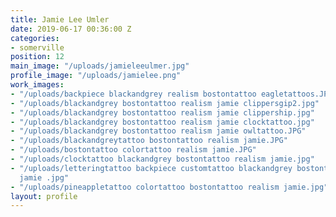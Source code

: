 ```yaml
---
title: Jamie Lee Umler
date: 2019-06-17 00:36:00 Z
categories:
- somerville
position: 12
main_image: "/uploads/jamieleeulmer.jpg"
profile_image: "/uploads/jamielee.png"
work_images:
- "/uploads/backpiece blackandgrey realism bostontattoo eagletattoos.JPG"
- "/uploads/blackandgrey bostontattoo realism jamie clippersgip2.jpg"
- "/uploads/blackandgrey bostontattoo realism jamie clippership.jpg"
- "/uploads/blackandgrey bostontattoo realism jamie clocktattoo.jpg"
- "/uploads/blackandgrey bostontattoo realism jamie owltattoo.JPG"
- "/uploads/blackandgreytattoo bostontattoo realism jamie.JPG"
- "/uploads/bostontattoo colortattoo realism jamie.JPG"
- "/uploads/clocktattoo blackandgrey bostontattoo realism jamie.jpg"
- "/uploads/letteringtattoo backpiece customtattoo blackandgrey bostontattoo realism
  jamie .jpg"
- "/uploads/pineappletattoo colortattoo bostontattoo realism jamie.jpg"
layout: profile
---
```


